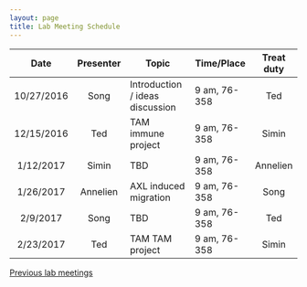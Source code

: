 ```yaml
---
layout: page
title: Lab Meeting Schedule
---
```


| Date          |  Presenter  | Topic                                  | Time/Place      | Treat duty |
|:-------------:|:-----------:|----------------------------------------|-----------------|:----------:|
| 10/27/2016    | Song        | Introduction / ideas discussion        | 9 am, 76-358    | Ted        |
| 12/15/2016    | Ted         | TAM immune project                     | 9 am, 76-358    | Simin      |
| 1/12/2017     | Simin       | TBD                                    | 9 am, 76-358    | Annelien   |
| 1/26/2017     | Annelien    | AXL induced migration                  | 9 am, 76-358    | Song       |
| 2/9/2017      | Song        | TBD                                    | 9 am, 76-358    | Ted        |
| 2/23/2017     | Ted         | TAM TAM project                        | 9 am, 76-358    | Simin      |

[Previous lab meetings](/team/lab_meeting_old.html)
